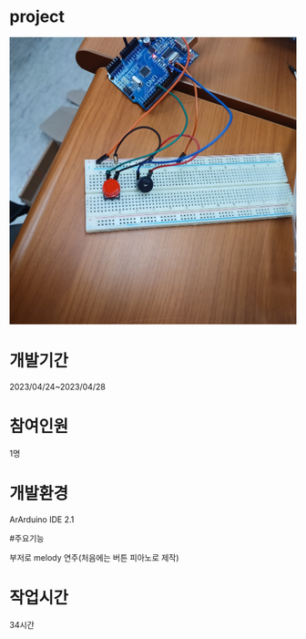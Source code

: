 # project

![alt text](KakaoTalk_20230428_115305712.jpg)

# 개발기간

2023/04/24~2023/04/28
# 참여인원

1명

# 개발환경

ArArduino IDE 2.1

#주요기능

부저로 melody 연주(처음에는 버튼 피아노로 제작)

# 작업시간

34시간

